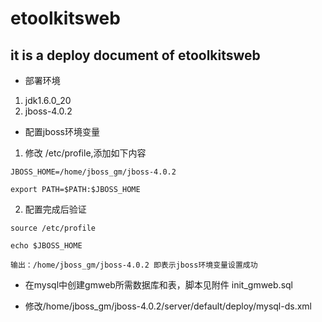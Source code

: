 # etoolkitsweb

## it is a deploy document of etoolkitsweb

* 部署环境
1. jdk1.6.0_20
2. jboss-4.0.2

* 配置jboss环境变量
1. 修改 /etc/profile,添加如下内容

```
JBOSS_HOME=/home/jboss_gm/jboss-4.0.2

export PATH=$PATH:$JBOSS_HOME

````
2. 配置完成后验证
```
source /etc/profile

echo $JBOSS_HOME

输出：/home/jboss_gm/jboss-4.0.2 即表示jboss环境变量设置成功
```


* 在mysql中创建gmweb所需数据库和表，脚本见附件 init_gmweb.sql


* 修改/home/jboss_gm/jboss-4.0.2/server/default/deploy/mysql-ds.xml
```

```
